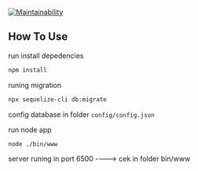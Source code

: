[![Maintainability](https://api.codeclimate.com/v1/badges/9f9839e9561eca5b8c56/maintainability)](https://codeclimate.com/github/firmanJS/Express-Restfull-API-/maintainability)

## How To Use

run install depedencies
```sh
npm install 
```

runing migration 
```sh
npx sequelize-cli db:migrate
```

config database in folder `config/config.json`



run node app
```sh
node ./bin/www
```

server runing in port 6500 ----> cek in folder bin/www

